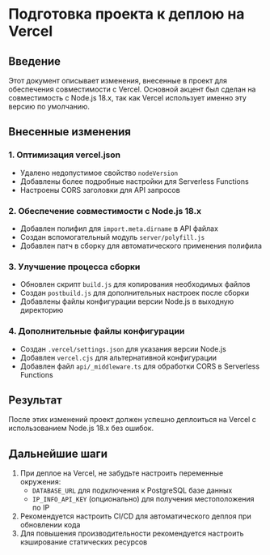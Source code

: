 # Подготовка проекта к деплою на Vercel

## Введение
Этот документ описывает изменения, внесенные в проект для обеспечения совместимости с Vercel. 
Основной акцент был сделан на совместимость с Node.js 18.x, так как Vercel использует именно эту версию по умолчанию.

## Внесенные изменения

### 1. Оптимизация vercel.json
- Удалено недопустимое свойство `nodeVersion`
- Добавлены более подробные настройки для Serverless Functions
- Настроены CORS заголовки для API запросов

### 2. Обеспечение совместимости с Node.js 18.x
- Добавлен полифил для `import.meta.dirname` в API файлах
- Создан вспомогательный модуль `server/polyfill.js`
- Добавлен патч в сборку для автоматического применения полифила

### 3. Улучшение процесса сборки
- Обновлен скрипт `build.js` для копирования необходимых файлов
- Создан `postbuild.js` для дополнительных настроек после сборки
- Добавлены файлы конфигурации версии Node.js в выходную директорию

### 4. Дополнительные файлы конфигурации
- Создан `.vercel/settings.json` для указания версии Node.js
- Добавлен `vercel.cjs` для альтернативной конфигурации
- Добавлен файл `api/_middleware.ts` для обработки CORS в Serverless Functions

## Результат
После этих изменений проект должен успешно деплоиться на Vercel с использованием Node.js 18.x без ошибок.

## Дальнейшие шаги
1. При деплое на Vercel, не забудьте настроить переменные окружения:
   - `DATABASE_URL` для подключения к PostgreSQL базе данных
   - `IP_INFO_API_KEY` (опционально) для получения местоположения по IP
2. Рекомендуется настроить CI/CD для автоматического деплоя при обновлении кода
3. Для повышения производительности рекомендуется настроить кэширование статических ресурсов